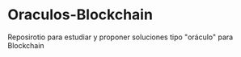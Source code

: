# Oraculos-Blockchain
Reposirotio para estudiar y proponer soluciones tipo "oráculo" para Blockchain
